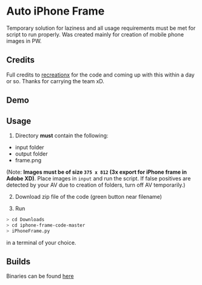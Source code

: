 # Auto iPhone Frame
Temporary solution for laziness and all usage requirements must be met for script to run properly. Was created mainly for creation of mobile phone images in PW.

## Credits
Full credits to [recreationx](https://github.com/recreationx) for the code and coming up with this within a day or so. Thanks for carrying the team xD.

## Demo

## Usage

1. Directory **must** contain the following:

- input folder
- output folder
- frame.png

(Note: **Images must be of size `375 x 812` (3x export for iPhone frame in Adobe XD)**. Place images in `input` and run the script. If false positives are detected by your AV due to creation of folders, turn off AV temporarily.)

2. Download zip file of the code (green button near filename)

3. Run

```bash
> cd Downloads
> cd iphone-frame-code-master
> iPhoneFrame.py
```

in a terminal of your choice.

## Builds

Binaries can be found [here](https://github.com/recreationx/autoiPhoneFrame/releases)
